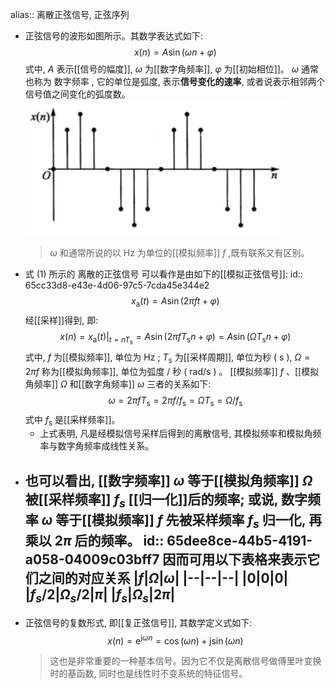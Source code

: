 alias:: 离散正弦信号, 正弦序列

- 正弦信号的波形如图所示。其数学表达式如下:
  $$x(n)=A \sin (\omega n+\varphi) \tag{1}$$
  式中,  $A$  表示[[信号的幅度]],  $\omega$  为[[数字角频率]],  $\varphi$  为[[初始相位]]。 
  $\omega$  通常也称为 数字频率 , 它的单位是弧度, 表示**信号变化的速率**, 或者说表示相邻两个信号值之间变化的弧度数。  
  ![image.png](../assets/image_1707881050186_0.png)
  >$\omega$  和通常所说的以  $\mathrm{Hz}$  为单位的[[模拟频率]]  $f$ ,既有联系又有区别。
- 式 $(1)$ 所示的 离散的正弦信号 可以看作是由如下的[[模拟正弦信号]]:
  id:: 65cc33d8-e43e-4d06-97c5-7cda45e344e2
  $$x_{\mathrm{a}}(t)=A \sin (2 \pi f t+\varphi)$$
  经[[采样]]得到, 即:
  $$x(n)=\left.x_{\mathrm{a}}(t)\right|_{t=n T_{\mathrm{s}}}=A \sin \left(2 \pi f T_{\mathrm{s}} n+\varphi\right)=A \sin \left(\Omega T_{\mathrm{s}} n+\varphi\right)$$
  式中,  $f$  为[[模拟频率]], 单位为  $\mathrm{Hz}$ ; $T_{\mathrm{s}}$  为[[采样周期]], 单位为秒  ( $\mathrm{s}$ ), $\Omega=2 \pi f$  称为[[模拟角频率]], 单位为弧度  /  秒 ( $\mathrm{rad} / \mathrm{s}$ )  。
  [[模拟频率]]  $f$  、[[模拟角频率]]  $\Omega$  和[[数字角频率]]  $\omega$  三者的关系如下:
  $$\omega=2 \pi f T_{\mathrm{s}}=2 \pi f / f_{\mathrm{s}}=\Omega T_{\mathrm{s}}=\Omega / f_{\mathrm{s}}$$
  式中  $f_{\mathrm{s}}$  是[[采样频率]]。
	- 上式表明, 凡是经模拟信号采样后得到的离散信号, 其模拟频率和模拟角频率与数字角频率成线性关系。
- 也可以看出, [[数字频率]]  $\omega$  等于[[模拟角频率]]  $\Omega$  被[[采样频率]]  $f _s$ [[归一化]]后的频率; 或说, 数字频率  $\omega$  等于[[模拟频率]]  $f$  先被采样频率  $f_s$  归一化, 再乘以  $2 \pi$  后的频率。
  id:: 65dee8ce-44b5-4191-a058-04009c03bff7
  因而可用以下表格来表示它们之间的对应关系
  |$f$|$\Omega$|$\omega$|
  |--|--|--|
  |$0$|$0$|$0$|
  |$f_s/2$|$\Omega_s/2$|$\pi$|
  |$f_s$|$\Omega_s$|$2\pi$|
	-
- 正弦信号的复数形式, 即[[复正弦信号]], 其数学定义式如下:
  $$x(n)=\mathrm{e}^{\mathrm{j} \omega n}=\cos (\omega n)+\mathrm{j} \sin (\omega n)$$
  > 这也是非常重要的一种基本信号。因为它不仅是离散信号做傅里叶变换时的基函数, 同时也是线性时不变系统的特征信号。
